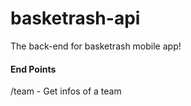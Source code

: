 # basketrash-api
The back-end for basketrash mobile app!

#### End Points

/team - Get infos of a team

